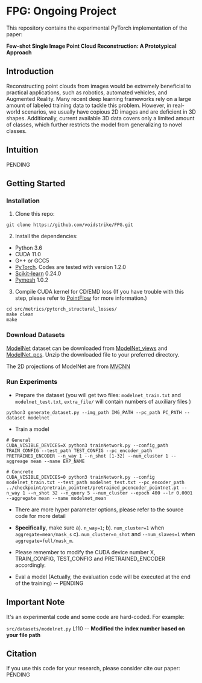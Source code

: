 # FPG: Ongoing Project

This repository contains the experimental PyTorch implementation of the paper:

**Few-shot Single Image Point Cloud Reconstruction: A Prototypical Approach**

## Introduction
Reconstructing point clouds from images would be extremely beneficial to practical applications, such as robotics, automated vehicles, and Augmented Reality. Many recent deep learning frameworks rely on a large amount of labeled training data to tackle this problem. However, in real-world scenarios, we usually have copious 2D images and are deficient in 3D shapes. Additionally, current available 3D data covers only a limited amount of classes, which further restricts the model from generalizing to novel classes.
## Intuition

PENDING

## Getting Started
### Installation

1. Clone this repo:
```
git clone https://github.com/voidstrike/FPG.git
```

2. Install the dependencies:
* Python 3.6
* CUDA 11.0
* G++ or GCC5
* [PyTorch](http://pytorch.org/). Codes are tested with version 1.2.0
* [Scikit-learn](https://scikit-learn.org/stable/index.html) 0.24.0
* [Pymesh](https://github.com/PyMesh/PyMesh) 1.0.2

3. Compile CUDA kernel for CD/EMD loss (If you have trouble with this step, please refer to [PointFlow](https://github.com/stevenygd/PointFlow) for more information.)
```
cd src/metrics/pytorch_structural_losses/
make clean
make
```

### Download Datasets

[ModelNet](https://modelnet.cs.princeton.edu/) dataset can be downloaded from [ModelNet_views](https://drive.google.com/file/d/19_aSXKe2xdOCw4_jEXjJcCUrHGl-HlFF/view?usp=sharing) and [ModelNet_pcs](https://drive.google.com/file/d/1XAVg8iZrOyE02cZxGdY1f880A1KBKZuu/view?usp=sharing).
Unzip the downloaded file to your preferred directory.

The 2D projections of ModelNet are from [MVCNN](https://github.com/suhangpro/mvcnn)

### Run Experiments

- Prepare the dataset (you will get two files: `modelnet_train.txt` and `modelnet_test.txt`,  `extra_file/` will contain numbers of auxiliary files )
```
python3 generate_dataset.py --img_path IMG_PATH --pc_path PC_PATH --dataset modelnet
```

- Train a model 
```
# General
CUDA_VISIBLE_DEVICES=X python3 trainNetwork.py --config_path TRAIN_CONFIG --test_path TEST_CONFIG --pc_encoder_path PRETRAINED_ENCODER --n_way 1 --n_shot [1-32] --num_cluster 1 --aggreage mean --name EXP_NAME

# Concrete
CUDA_VISIBLE_DEVICES=0 python3 trainNetwork.py --config modelnet_train.txt --test_path modelnet_test.txt --pc_encoder_path ../checkpoint/pretrain_pointnet/pretrained_pcencoder_pointnet.pt --n_way 1 --n_shot 32 --n_query 5 --num_cluster --epoch 400 --lr 0.0001 --aggregate mean --name modelnet_mean
```

- There are more hyper parameter options, please refer to the source code for more detail
- **Specifically**, make sure a). `n_way=1`; b). `num_cluster=1` when `aggregate=mean/mask_s` c). `num_cluster=n_shot` and `--num_slaves=1` when `aggregate=full/mask_m`.

- Please remember to modify the CUDA device number X, TRAIN_CONFIG, TEST_CONFIG and PRETRAINED_ENCODER accordingly.
- Eval a model (Actually, the evaluation code will be executed at the end of the training) -- PENDING

## Important Note
It's an experimental code and some code are hard-coded.
For example:

`src/datasets/modelnet.py` L110  -- **Modified the index number based on your file path**


## Citation

If you use this code for your research, please consider cite our paper:
PENDING
